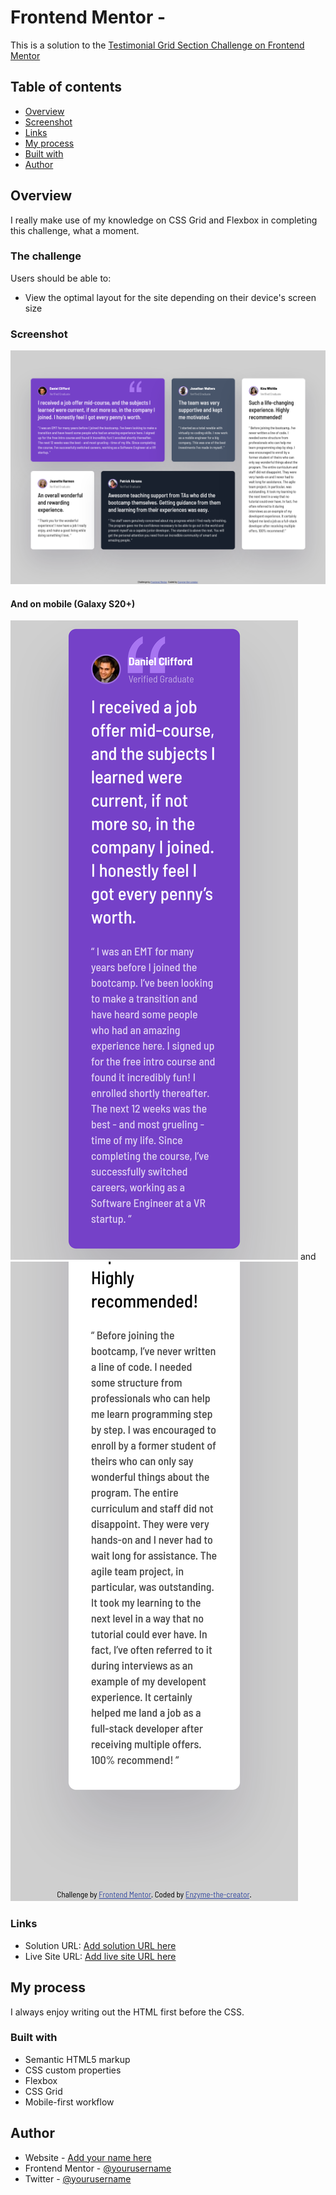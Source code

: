 # Frontend Mentor - 

This is a solution to the [Testimonial Grid Section Challenge on Frontend Mentor](https://www.frontendmentor.io/challenges/qr-code-component-iux_sIO_H)

## Table of contents

- [Overview](#overview)
- [Screenshot](#screenshot)
- [Links](#links)
- [My process](#my-process)
- [Built with](#built-with)
- [Author](#author)

## Overview

I really make use of my knowledge on CSS Grid and Flexbox in completing this challenge, what a moment.

### The challenge

Users should be able to:

- View the optimal layout for the site depending on their device's screen size

### Screenshot

![](./images/Screenshot%202023-03-10%20at%2000-09-16%20Frontend%20Mentor%20Enzyme-the-creator.png)

#### And on mobile (Galaxy S20+)

![](./images/Screen%20Shot%202023-03-10%20at%2000.16.41.png)
and
![](./images/Screen%20Shot%202023-03-10%20at%2000.15.05.png)

### Links

- Solution URL: [Add solution URL here](https://your-solution-url.com)
- Live Site URL: [Add live site URL here](https://your-live-site-url.com)

## My process

I always enjoy writing out the HTML first before the CSS.

### Built with

- Semantic HTML5 markup
- CSS custom properties
- Flexbox
- CSS Grid
- Mobile-first workflow

## Author

- Website - [Add your name here](https://www.your-site.com)
- Frontend Mentor - [@yourusername](https://www.frontendmentor.io/profile/yourusername)
- Twitter - [@yourusername](https://www.twitter.com/yourusername)